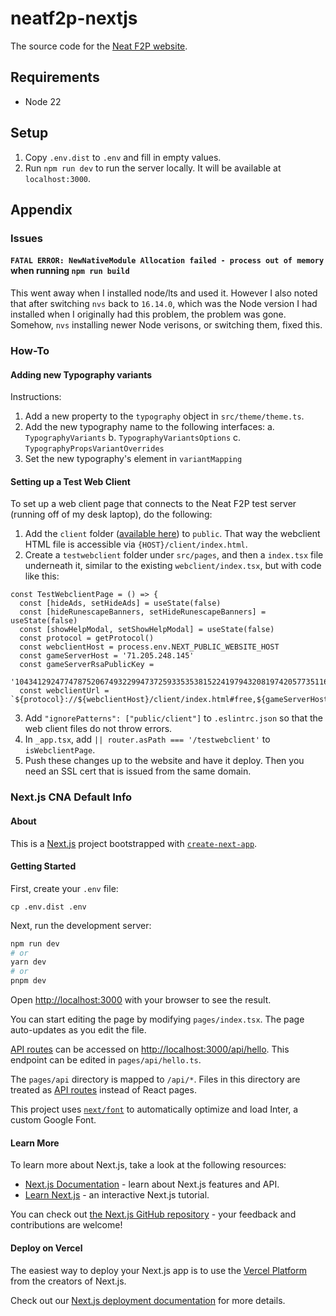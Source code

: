 # neatf2p-nextjs

The source code for the [Neat F2P website](https://www.neatf2p.com/).

## Requirements

- Node 22

## Setup

1. Copy `.env.dist` to `.env` and fill in empty values.
2. Run `npm run dev` to run the server locally. It will be available at `localhost:3000`.

## Appendix

### Issues

#### `FATAL ERROR: NewNativeModule Allocation failed - process out of memory` when running `npm run build`

This went away when I installed node/lts and used it. However I also noted that after switching `nvs` back to `16.14.0`, which was the Node version I had installed when I originally had this problem, the problem was gone. Somehow, `nvs` installing newer Node verisons, or switching them, fixed this.

### How-To

#### Adding new Typography variants

Instructions:

1. Add a new property to the `typography` object in `src/theme/theme.ts`.
2. Add the new typography name to the following interfaces:
   a. `TypographyVariants`
   b. `TypographyVariantsOptions`
   c. `TypographyPropsVariantOverrides`
3. Set the new typography's element in `variantMapping`

#### Setting up a Test Web Client

To set up a web client page that connects to the Neat F2P test server (running off of my desk laptop), do the following:

1. Add the `client` folder ([available here](https://gitlab.com/openrsc/Website-Portal/-/tree/develop/portal/public/client?ref_type=heads)) to `public`. That way the webclient HTML file is accessible via `{HOST}/client/index.html`.
2. Create a `testwebclient` folder under `src/pages`, and then a `index.tsx` file underneath it, similar to the existing `webclient/index.tsx`, but with code like this:

```
const TestWebclientPage = () => {
  const [hideAds, setHideAds] = useState(false)
  const [hideRunescapeBanners, setHideRunescapeBanners] = useState(false)
  const [showHelpModal, setShowHelpModal] = useState(false)
  const protocol = getProtocol()
  const webclientHost = process.env.NEXT_PUBLIC_WEBSITE_HOST
  const gameServerHost = '71.205.248.145'
  const gameServerRsaPublicKey =
    '10434129247747875206749322994737259335353815224197943208197420577351164491111787501201706919192564129410096061100941383106949396063257493621975484273337067'
  const webclientUrl = `${protocol}://${webclientHost}/client/index.html#free,${gameServerHost},43494,65537,${gameServerRsaPublicKey},true`
```

3. Add `"ignorePatterns": ["public/client"]` to `.eslintrc.json` so that the web client files do not throw errors.
4. In `_app.tsx`, add `|| router.asPath === '/testwebclient'` to `isWebclientPage`.
5. Push these changes up to the website and have it deploy. Then you need an SSL cert that is issued from the same domain.

### Next.js CNA Default Info

#### About

This is a [Next.js](https://nextjs.org/) project bootstrapped with [`create-next-app`](https://github.com/vercel/next.js/tree/canary/packages/create-next-app).

#### Getting Started

First, create your `.env` file:

```
cp .env.dist .env
```

Next, run the development server:

```bash
npm run dev
# or
yarn dev
# or
pnpm dev
```

Open [http://localhost:3000](http://localhost:3000) with your browser to see the result.

You can start editing the page by modifying `pages/index.tsx`. The page auto-updates as you edit the file.

[API routes](https://nextjs.org/docs/api-routes/introduction) can be accessed on [http://localhost:3000/api/hello](http://localhost:3000/api/hello). This endpoint can be edited in `pages/api/hello.ts`.

The `pages/api` directory is mapped to `/api/*`. Files in this directory are treated as [API routes](https://nextjs.org/docs/api-routes/introduction) instead of React pages.

This project uses [`next/font`](https://nextjs.org/docs/basic-features/font-optimization) to automatically optimize and load Inter, a custom Google Font.

#### Learn More

To learn more about Next.js, take a look at the following resources:

- [Next.js Documentation](https://nextjs.org/docs) - learn about Next.js features and API.
- [Learn Next.js](https://nextjs.org/learn) - an interactive Next.js tutorial.

You can check out [the Next.js GitHub repository](https://github.com/vercel/next.js/) - your feedback and contributions are welcome!

#### Deploy on Vercel

The easiest way to deploy your Next.js app is to use the [Vercel Platform](https://vercel.com/new?utm_medium=default-template&filter=next.js&utm_source=create-next-app&utm_campaign=create-next-app-readme) from the creators of Next.js.

Check out our [Next.js deployment documentation](https://nextjs.org/docs/deployment) for more details.
